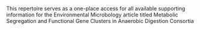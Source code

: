 This repertoire serves as a one-place access for all available supporting information for the Environmental Microbology article titled Metabolic Segregation and Functional Gene Clusters in Anaerobic Digestion Consortia

